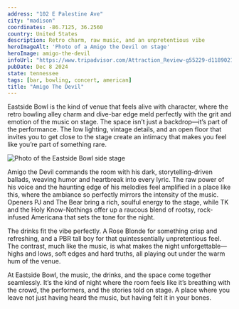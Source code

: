 ```yaml
---
address: "102 E Palestine Ave"
city: "madison"
coordinates: -86.7125, 36.2560
country: United States
description: Retro charm, raw music, and an unpretentious vibe
heroImageAlt: 'Photo of a Amigo the Devil on stage'
heroImage: amigo-the-devil
infoUrl: "https://www.tripadvisor.com/Attraction_Review-g55229-d11890211-Reviews-Dee_s_Country_Cocktail_Lounge-Nashville_Davidson_County_Tennessee.html"
pubDate: Dec 8 2024
state: tennessee
tags: [bar, bowling, concert, american]
title: "Amigo The Devil"
---
```


Eastside Bowl is the kind of venue that feels alive with character, where the retro bowling alley charm and dive-bar edge meld perfectly with the grit and emotion of the music on stage. The space isn’t just a backdrop—it’s part of the performance. The low lighting, vintage details, and an open floor that invites you to get close to the stage create an intimacy that makes you feel like you’re part of something rare.

![Photo of the Eastside Bowl side stage](/no-reserv-ai-tions/amigo-the-devil-eastside-bowl.webp)

Amigo the Devil commands the room with his dark, storytelling-driven ballads, weaving humor and heartbreak into every lyric. The raw power of his voice and the haunting edge of his melodies feel amplified in a place like this, where the ambiance so perfectly mirrors the intensity of the music. Openers PJ and The Bear bring a rich, soulful energy to the stage, while TK and the Holy Know-Nothings offer up a raucous blend of rootsy, rock-infused Americana that sets the tone for the night.

The drinks fit the vibe perfectly. A Rose Blonde for something crisp and refreshing, and a PBR tall boy for that quintessentially unpretentious feel. The contrast, much like the music, is what makes the night unforgettable—highs and lows, soft edges and hard truths, all playing out under the warm hum of the venue.

At Eastside Bowl, the music, the drinks, and the space come together seamlessly. It’s the kind of night where the room feels like it’s breathing with the crowd, the performers, and the stories told on stage. A place where you leave not just having heard the music, but having felt it in your bones.
